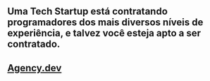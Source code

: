 ## Uma Tech Startup está contratando programadores dos mais diversos níveis de experiência, e talvez você esteja apto a ser contratado.

## [Agency.dev](https://agencydev.vercel.app/)
